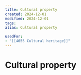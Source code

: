 ```yaml
---
title: Cultural property
created: 2024-12-01
modified: 2024-12-01
tags: 
alias: Cultural property

usedFor:
- "[[4655 Cultural heritage]]"
---
```

# Cultural property
